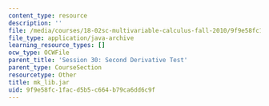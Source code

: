 ```yaml
---
content_type: resource
description: ''
file: /media/courses/18-02sc-multivariable-calculus-fall-2010/9f9e58fc1facd5b5c664b79ca6dd6c9f_mk_lib.jar
file_type: application/java-archive
learning_resource_types: []
ocw_type: OCWFile
parent_title: 'Session 30: Second Derivative Test'
parent_type: CourseSection
resourcetype: Other
title: mk_lib.jar
uid: 9f9e58fc-1fac-d5b5-c664-b79ca6dd6c9f
---
```

